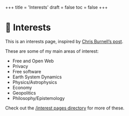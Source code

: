 +++
title = 'Interests'
draft = false
toc = false
+++

# 🧩 Interests

This is an interests page, inspired by [Chris Burnell’s post](https://chrisburnell.com/note/slash-interests/).

These are some of my main areas of interest:

- Free and Open Web
- Privacy
- Free software
- Earth System Dynamics
- Physics/Astrophysics
- Economy
- Geopolitics
- Philosophy/Epistemology

Check out the [/interest pages directory](https://chrisburnell.github.io/interests-directory/) for more of these.
